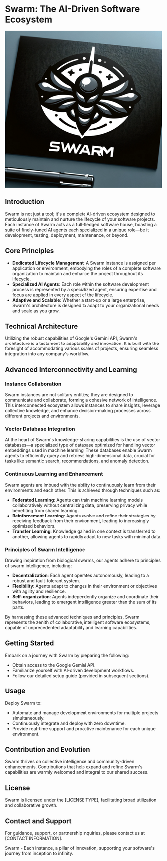 # Swarm: The AI-Driven Software Ecosystem

![Swarm Introduction](/static/logo.webp)

## Introduction
Swarm is not just a tool; it's a complete AI-driven ecosystem designed to meticulously maintain and nurture the lifecycle of your software projects. Each instance of Swarm acts as a full-fledged software house, boasting a suite of finely-tuned AI agents each specialized in a unique role—be it development, testing, deployment, maintenance, or beyond.

## Core Principles
- **Dedicated Lifecycle Management**: A Swarm instance is assigned per application or environment, embodying the roles of a complete software organization to maintain and enhance the project throughout its lifecycle.
- **Specialized AI Agents**: Each role within the software development process is represented by a specialized agent, ensuring expertise and focus are applied in every aspect of the lifecycle.
- **Adaptive and Scalable**: Whether a start-up or a large enterprise, Swarm's architecture is designed to adapt to your organizational needs and scale as you grow.

## Technical Architecture
Utilizing the robust capabilities of Google's Gemini API, Swarm's architecture is a testament to adaptability and innovation. It is built with the foresight of accommodating various scales of projects, ensuring seamless integration into any company's workflow.

## Advanced Interconnectivity and Learning

### Instance Collaboration
Swarm instances are not solitary entities; they are designed to communicate and collaborate, forming a cohesive network of intelligence. This interconnected ecosystem allows instances to share insights, leverage collective knowledge, and enhance decision-making processes across different projects and environments.

### Vector Database Integration
At the heart of Swarm's knowledge-sharing capabilities is the use of vector databases—a specialized type of database optimized for handling vector embeddings used in machine learning. These databases enable Swarm agents to efficiently query and retrieve high-dimensional data, crucial for tasks like semantic search, recommendations, and anomaly detection.

### Continuous Learning and Enhancement
Swarm agents are imbued with the ability to continuously learn from their environments and each other. This is achieved through techniques such as:
- **Federated Learning**: Agents can train machine learning models collaboratively without centralizing data, preserving privacy while benefiting from shared learning.
- **Reinforcement Learning**: Agents evolve and refine their strategies by receiving feedback from their environment, leading to increasingly optimized behaviors.
- **Transfer Learning**: Knowledge gained in one context is transferred to another, allowing agents to rapidly adapt to new tasks with minimal data.

### Principles of Swarm Intelligence
Drawing inspiration from biological swarms, our agents adhere to principles of swarm intelligence, including:
- **Decentralization**: Each agent operates autonomously, leading to a robust and fault-tolerant system.
- **Flexibility**: Agents adapt to changes in their environment or objectives with agility and resilience.
- **Self-organization**: Agents independently organize and coordinate their behaviors, leading to emergent intelligence greater than the sum of its parts.

By harnessing these advanced techniques and principles, Swarm represents the zenith of collaborative, intelligent software ecosystems, capable of unprecedented adaptability and learning capabilities.



## Getting Started
Embark on a journey with Swarm by preparing the following:
- Obtain access to the Google Gemini API.
- Familiarize yourself with AI-driven development workflows.
- Follow our detailed setup guide (provided in subsequent sections).

## Usage
Deploy Swarm to:
- Automate and manage development environments for multiple projects simultaneously.
- Continuously integrate and deploy with zero downtime.
- Provide real-time support and proactive maintenance for each unique environment.

## Contribution and Evolution
Swarm thrives on collective intelligence and community-driven enhancements. Contributions that help expand and refine Swarm's capabilities are warmly welcomed and integral to our shared success.

## License
Swarm is licensed under the [LICENSE TYPE], facilitating broad utilization and collaborative growth.

## Contact and Support
For guidance, support, or partnership inquiries, please contact us at [CONTACT INFORMATION].

Swarm - Each instance, a pillar of innovation, supporting your software's journey from inception to infinity.
